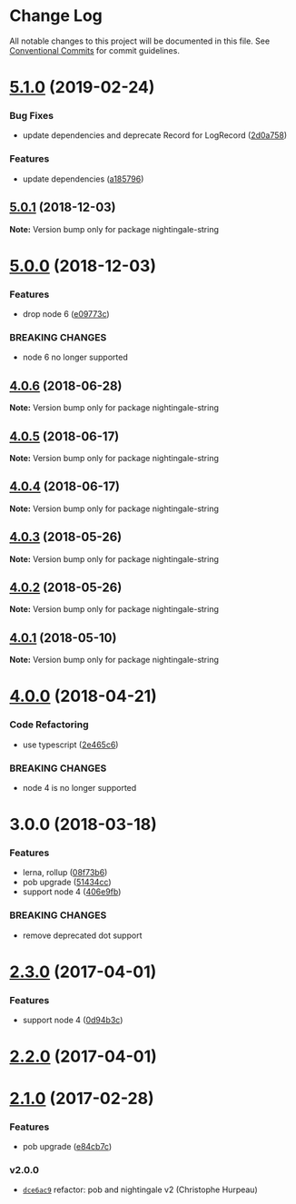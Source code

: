 # Change Log

All notable changes to this project will be documented in this file.
See [Conventional Commits](https://conventionalcommits.org) for commit guidelines.

# [5.1.0](https://github.com/christophehurpeau/nightingale/compare/nightingale-string@5.0.1...nightingale-string@5.1.0) (2019-02-24)


### Bug Fixes

* update dependencies and deprecate Record for LogRecord ([2d0a758](https://github.com/christophehurpeau/nightingale/commit/2d0a758))


### Features

* update dependencies ([a185796](https://github.com/christophehurpeau/nightingale/commit/a185796))





## [5.0.1](https://github.com/christophehurpeau/nightingale/compare/nightingale-string@5.0.0...nightingale-string@5.0.1) (2018-12-03)

**Note:** Version bump only for package nightingale-string





# [5.0.0](https://github.com/christophehurpeau/nightingale/compare/nightingale-string@4.0.6...nightingale-string@5.0.0) (2018-12-03)


### Features

* drop node 6 ([e09773c](https://github.com/christophehurpeau/nightingale/commit/e09773c))


### BREAKING CHANGES

* node 6 no longer supported





<a name="4.0.6"></a>
## [4.0.6](https://github.com/christophehurpeau/nightingale/compare/nightingale-string@4.0.5...nightingale-string@4.0.6) (2018-06-28)

**Note:** Version bump only for package nightingale-string





<a name="4.0.5"></a>
## [4.0.5](https://github.com/christophehurpeau/nightingale/compare/nightingale-string@4.0.4...nightingale-string@4.0.5) (2018-06-17)

**Note:** Version bump only for package nightingale-string





<a name="4.0.4"></a>
## [4.0.4](https://github.com/christophehurpeau/nightingale/compare/nightingale-string@4.0.3...nightingale-string@4.0.4) (2018-06-17)

**Note:** Version bump only for package nightingale-string





<a name="4.0.3"></a>
## [4.0.3](https://github.com/christophehurpeau/nightingale/compare/nightingale-string@4.0.2...nightingale-string@4.0.3) (2018-05-26)

**Note:** Version bump only for package nightingale-string





<a name="4.0.2"></a>
## [4.0.2](https://github.com/christophehurpeau/nightingale/compare/nightingale-string@4.0.1...nightingale-string@4.0.2) (2018-05-26)

**Note:** Version bump only for package nightingale-string





<a name="4.0.1"></a>
## [4.0.1](https://github.com/christophehurpeau/nightingale/compare/nightingale-string@4.0.0...nightingale-string@4.0.1) (2018-05-10)

**Note:** Version bump only for package nightingale-string





<a name="4.0.0"></a>
# [4.0.0](https://github.com/christophehurpeau/nightingale/compare/nightingale-string@3.0.0...nightingale-string@4.0.0) (2018-04-21)


### Code Refactoring

* use typescript ([2e465c6](https://github.com/christophehurpeau/nightingale/commit/2e465c6))


### BREAKING CHANGES

* node 4 is no longer supported





<a name="3.0.0"></a>
# 3.0.0 (2018-03-18)


### Features

* lerna, rollup ([08f73b6](https://github.com/christophehurpeau/nightingale/commit/08f73b6))
* pob upgrade ([51434cc](https://github.com/christophehurpeau/nightingale/commit/51434cc))
* support node 4 ([406e9fb](https://github.com/christophehurpeau/nightingale/commit/406e9fb))


### BREAKING CHANGES

* remove deprecated dot support




<a name="2.3.0"></a>
# [2.3.0](https://github.com/nightingalejs/nightingale-string/compare/v2.2.0...v2.3.0) (2017-04-01)


### Features

* support node 4 ([0d94b3c](https://github.com/nightingalejs/nightingale-string/commit/0d94b3c))


<a name="2.2.0"></a>
# [2.2.0](https://github.com/nightingalejs/nightingale-string/compare/v2.1.0...v2.2.0) (2017-04-01)


<a name="2.1.0"></a>
# [2.1.0](https://github.com/nightingalejs/nightingale-string/compare/v2.0.0...v2.1.0) (2017-02-28)


### Features

* pob upgrade ([e84cb7c](https://github.com/nightingalejs/nightingale-string/commit/e84cb7c))


### v2.0.0

- [`dce6ac9`](https://github.com/nightingalejs/nightingale-string/commit/dce6ac9aeeae1cb2776ab7c6c0a8d56b3348e25d) refactor: pob and nightingale v2 (Christophe Hurpeau)
